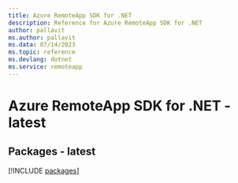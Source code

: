 ```yaml
---
title: Azure RemoteApp SDK for .NET
description: Reference for Azure RemoteApp SDK for .NET
author: pallavit
ms.author: pallavit
ms.data: 07/14/2023
ms.topic: reference
ms.devlang: dotnet
ms.service: remoteapp
---
```

# Azure RemoteApp SDK for .NET - latest
## Packages - latest
[!INCLUDE [packages](remoteapp-index.md)]